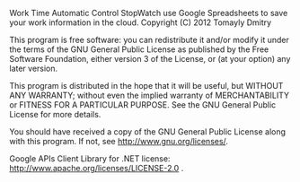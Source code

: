 Work Time Automatic Control StopWatch use Google Spreadsheets to save your work information in the cloud.
Copyright (C) 2012  Tomayly Dmitry

This program is free software: you can redistribute it and/or modify
it under the terms of the GNU General Public License as published by
the Free Software Foundation, either version 3 of the License, or
(at your option) any later version.

This program is distributed in the hope that it will be useful,
but WITHOUT ANY WARRANTY; without even the implied warranty of
MERCHANTABILITY or FITNESS FOR A PARTICULAR PURPOSE.  See the
GNU General Public License for more details.

You should have received a copy of the GNU General Public License
along with this program.  If not, see http://www.gnu.org/licenses/.

Google APIs Client Library for .NET license: http://www.apache.org/licenses/LICENSE-2.0 .
